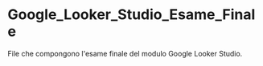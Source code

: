# Google_Looker_Studio_Esame_Finale
File che compongono l'esame finale del modulo Google Looker Studio.
